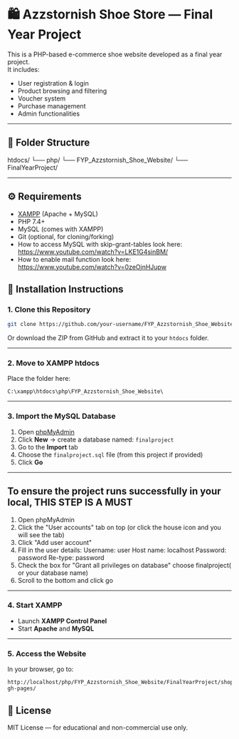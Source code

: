 # 🛍️ Azzstornish Shoe Store — Final Year Project

This is a PHP-based e-commerce shoe website developed as a final year project.  
It includes:
- User registration & login
- Product browsing and filtering
- Voucher system
- Purchase management
- Admin functionalities

---
## 📂 Folder Structure

htdocs/
└── php/
└── FYP_Azzstornish_Shoe_Website/
└── FinalYearProject/

---

## ⚙️ Requirements

- [XAMPP](https://www.apachefriends.org/) (Apache + MySQL)
- PHP 7.4+
- MySQL (comes with XAMPP)
- Git (optional, for cloning/forking)
- How to access MySQL with skip-grant-tables look here: https://www.youtube.com/watch?v=LKE1G4sinBM/ 
- How to enable mail function look here: https://www.youtube.com/watch?v=0zeOjnHJupw

## 🚀 Installation Instructions

### 1. Clone this Repository

```bash
git clone https://github.com/your-username/FYP_Azzstornish_Shoe_Website.git
```

Or download the ZIP from GitHub and extract it to your `htdocs` folder.

---

### 2. Move to XAMPP htdocs

Place the folder here:
```
C:\xampp\htdocs\php\FYP_Azzstornish_Shoe_Website\
```

---
### 3. Import the MySQL Database

1. Open [phpMyAdmin](http://localhost/phpmyadmin)
2. Click **New** → create a database named: `finalproject`
3. Go to the **Import** tab
4. Choose the `finalproject.sql` file (from this project if provided)
5. Click **Go**
---

## To ensure the project runs successfully in your local, THIS STEP IS A MUST 

1. Open phpMyAdmin
2. Click the "User accounts" tab on top (or click the house icon and you will see the tab)
3. Click "Add user account"
4. Fill in the user details:
   Username: user
   Host name: localhost
   Password: password
   Re-type: password
5. Check the box for "Grant all privileges on database"
   choose finalproject( or your database name)
6. Scroll to the bottom and click go

---

### 4. Start XAMPP

- Launch **XAMPP Control Panel**
- Start **Apache** and **MySQL**

---

### 5. Access the Website

In your browser, go to:

```
http://localhost/php/FYP_Azzstornish_Shoe_Website/FinalYearProject/shoppers-gh-pages/
```

## 📄 License

MIT License — for educational and non-commercial use only.
